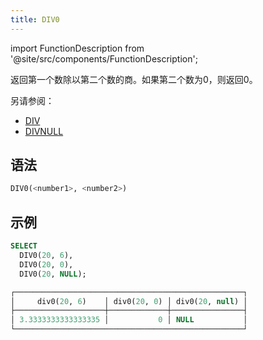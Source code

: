 ```yaml
---
title: DIV0
---
```

import FunctionDescription from '@site/src/components/FunctionDescription';

<FunctionDescription description="引入或更新：v1.2.345"/>

返回第一个数除以第二个数的商。如果第二个数为0，则返回0。

另请参阅：

- [DIV](div.md)
- [DIVNULL](divnull.md)

## 语法

```sql
DIV0(<number1>, <number2>)
```

## 示例

```sql
SELECT
  DIV0(20, 6),
  DIV0(20, 0),
  DIV0(20, NULL);

┌───────────────────────────────────────────────────┐
│     div0(20, 6)    │ div0(20, 0) │ div0(20, null) │
├────────────────────┼─────────────┼────────────────┤
│ 3.3333333333333335 │           0 │ NULL           │
└───────────────────────────────────────────────────┘
```